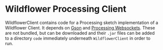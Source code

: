 # Wildflower Processing Client
WildflowerClient contains code for a Processing sketch implementation of a Wildflower Client.
It depends on [Gson](https://github.com/google/gson) and [Processing Websockets](https://github.com/alexandrainst/processing_websockets). These are not bundled, but can be downloaded and their `.jar` files can be added to a directory `code` immediately underneath `WildflowerClient` in order to run.
